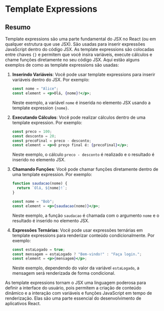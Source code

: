 # Template Expressions

## Resumo

Template expressions são uma parte fundamental do JSX no React (ou em qualquer estrutura que use JSX). São usadas para inserir expressões JavaScript dentro do código JSX. As template expressions são colocadas entre chaves `{}` e permitem que você insira variáveis, execute cálculos e chame funções diretamente no seu código JSX. Aqui estão alguns exemplos de como as template expressions são usadas:

1. **Inserindo Variáveis**:
   Você pode usar template expressions para inserir variáveis dentro do JSX. Por exemplo:
   
   ```jsx
   const nome = "Alice";
   const element = <p>Olá, {nome}!</p>;
   ```
   
   Neste exemplo, a variável `nome` é inserida no elemento JSX usando a template expression `{nome}`.

2. **Executando Cálculos**:
   Você pode realizar cálculos dentro de uma template expression. Por exemplo:
   
   ```jsx
   const preco = 100;
   const desconto = 20;
   const precoFinal = preco - desconto;
   const element = <p>O preço final é: {precoFinal}</p>;
   ```
   
   Neste exemplo, o cálculo `preco - desconto` é realizado e o resultado é inserido no elemento JSX.

3. **Chamando Funções**:
   Você pode chamar funções diretamente dentro de uma template expression. Por exemplo:
   
   ```jsx
   function saudacao(nome) {
     return `Olá, ${nome}!`;
   }
   
   const nome = "Bob";
   const element = <p>{saudacao(nome)}</p>;
   ```
   
   Neste exemplo, a função `saudacao` é chamada com o argumento `nome` e o resultado é inserido no elemento JSX.

4. **Expressões Ternárias**:
   Você pode usar expressões ternárias em template expressions para renderizar conteúdo condicionalmente. Por exemplo:
   
   ```jsx
   const estaLogado = true;
   const mensagem = estaLogado ? "Bem-vindo!" : "Faça login.";
   const element = <p>{mensagem}</p>;
   ```
   
   Neste exemplo, dependendo do valor da variável `estaLogado`, a mensagem será renderizada de forma condicional.

As template expressions tornam o JSX uma linguagem poderosa para definir a interface do usuário, pois permitem a criação de conteúdo dinâmico e a interação com variáveis e funções JavaScript em tempo de renderização. Elas são uma parte essencial do desenvolvimento de aplicativos React.


